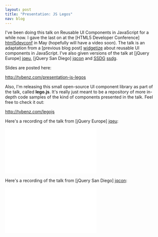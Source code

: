 ```yaml
---
layout: post
title: "Presentation: JS Legos"
nav: blog
---
```


I've been doing this talk on Reusable UI Components in JavaScript for a while
now. I gave the last on at the [HTML5 Developer Conference] [html5devconf] in
May (hopefully will have a video soon). The talk is an adaptation from a
[previous blog post] [widgetize] about reusable UI components in JavaScript.
I've also given versions of the talk at [jQuery Europe] [jqeu], [jQuery San
Diego] [jqcon] and [SSDG] [ssdg].

Slides are posted here:

<http://tybenz.com/presentation-js-legos>

Also, I'm releasing this small open-source UI component library as part of the talk, called **lego.js**.
It's really just meant to be a repository of more in-depth code samples of the kind of components
presented in the talk. Feel free to check it out:

<http://tybenz.com/legojs>

Here's a recording of the talk from [jQuery Europe] [jqeu]:
<div class="video-container skinny">
  <iframe src="//www.youtube.com/embed/S0xH8RxFaBg?start=233" frameborder="0" allowfullscreen></iframe>
</div>

Here's a recording of the talk from [jQuery San Diego] [jqcon]:
<div class="video-container">
  <iframe src="//www.youtube.com/embed/78a3cjw8bT8" frameborder="0" allowfullscreen></iframe>
</div>

[jqcon]: http://events.jquery.org/2014/san-diego
[jqeu]: http://www.gentics.com/jquery-eu-2014/page/2014/eu.html
[ssdg]: http://www.meetup.com/The-Sonora-Software-Developers-Group/
[widgetize]: http://tybenz.com/post/widgetize-all-the-things
[html5devconf]: http://html5devconf.com
